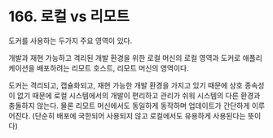 # 166. 로컬 vs 리모트

도커를 사용하는 두가지 주요 영역이 있다. 

개발과 재현 가능하고 격리된 개발 환경을 위한 로컬 머신의 로컬 영역과 도커로 애플리케이션을 배포하려는 리모트 호스트, 리모트 머신의 영역이다.

도커는 격리되고, 캡슐화되고, 재현 가능한 개발 환경을 가지고 있기 때문에 상호 종속성이 없기 때문에 로컬 시스템에서의 개발이 편리하고 관리가 쉬워 시스템의 다른 환경과 충돌하지 않는다. 물론 리모트 머신에서도 동일하게 동작하며 업데이트가 간단하게 이루어진다.
(단순히 배포에 국한되어 사용되지 않고 로컬에서도 유용하게 사용된다는 뜻이다)